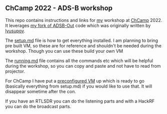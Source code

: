 ## ChCamp 2022 - ADS-B workshop
This repo contains instructions and links for [my](https://twitter.com/nzkarit) workshop at [ChCamp](https://2022.chcon.nz/trainers/dave/) 2022. It leverages [my fork of ADSB-Out](https://github.com/nzkarit/ADSB-Out) code which was originally written by [lyusupov](https://github.com/lyusupov/ADSB-Out).

The [setup.md](https://github.com/nzkarit/chcamp-2022-ads-b-sdr/blob/master/setup.md) file is how to get everything installed. I am planning to bring pre built VM, so these are for reference and shouldn't be needed during the workshop. Though you can use these build your own VM

The [running.md](https://github.com/nzkarit/chcamp-2022-ads-b-sdr/blob/master/running.md) file contains all the commands etc which will be helpful during the workshop, so you can copy and paste and not have to read from projector.

For ChCamp I have put a [preconfigured VM]() up which is ready to go (basically everything from setup.md) if you would like to use that. It will disappear sometime after the con.

If you have an RTLSDR you can do the listening parts and with a HackRF you can do the broadcast parts.
